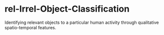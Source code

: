 # rel-Irrel-Object-Classification
Identifying relevant objects to a particular human activity through qualitative spatio-temporal features.
